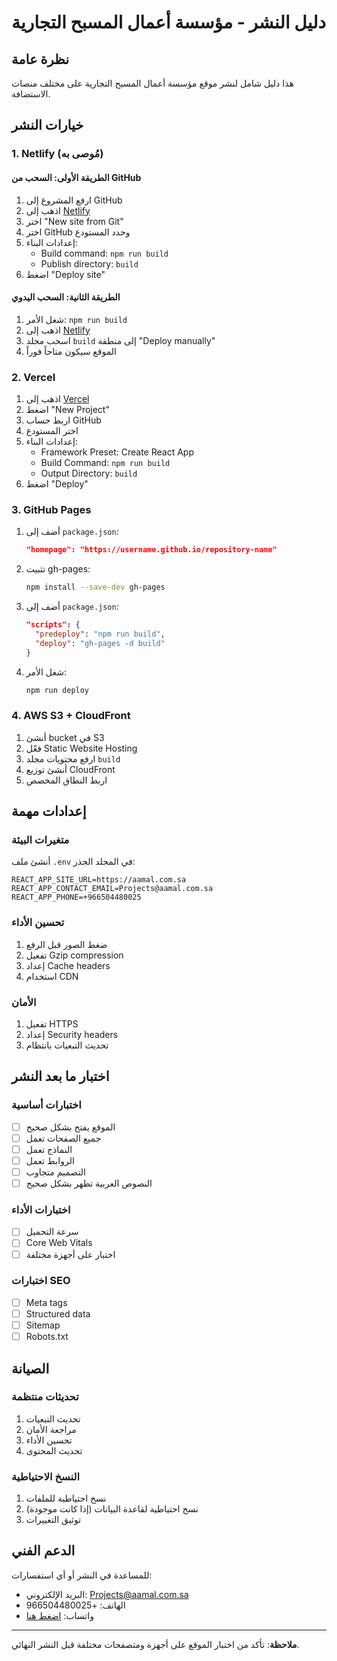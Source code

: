 # دليل النشر - مؤسسة أعمال المسبح التجارية

## نظرة عامة
هذا دليل شامل لنشر موقع مؤسسة أعمال المسبح التجارية على مختلف منصات الاستضافة.

## خيارات النشر

### 1. Netlify (مُوصى به)

#### الطريقة الأولى: السحب من GitHub
1. ارفع المشروع إلى GitHub
2. اذهب إلى [Netlify](https://netlify.com)
3. اختر "New site from Git"
4. اختر GitHub وحدد المستودع
5. إعدادات البناء:
   - Build command: `npm run build`
   - Publish directory: `build`
6. اضغط "Deploy site"

#### الطريقة الثانية: السحب اليدوي
1. شغل الأمر: `npm run build`
2. اذهب إلى [Netlify](https://netlify.com)
3. اسحب مجلد `build` إلى منطقة "Deploy manually"
4. الموقع سيكون متاحاً فوراً

### 2. Vercel

1. اذهب إلى [Vercel](https://vercel.com)
2. اضغط "New Project"
3. اربط حساب GitHub
4. اختر المستودع
5. إعدادات البناء:
   - Framework Preset: Create React App
   - Build Command: `npm run build`
   - Output Directory: `build`
6. اضغط "Deploy"

### 3. GitHub Pages

1. أضف إلى `package.json`:
   ```json
   "homepage": "https://username.github.io/repository-name"
   ```

2. تثبيت gh-pages:
   ```bash
   npm install --save-dev gh-pages
   ```

3. أضف إلى `package.json`:
   ```json
   "scripts": {
     "predeploy": "npm run build",
     "deploy": "gh-pages -d build"
   }
   ```

4. شغل الأمر:
   ```bash
   npm run deploy
   ```

### 4. AWS S3 + CloudFront

1. أنشئ bucket في S3
2. فعّل Static Website Hosting
3. ارفع محتويات مجلد `build`
4. أنشئ توزيع CloudFront
5. اربط النطاق المخصص

## إعدادات مهمة

### متغيرات البيئة
أنشئ ملف `.env` في المجلد الجذر:
```
REACT_APP_SITE_URL=https://aamal.com.sa
REACT_APP_CONTACT_EMAIL=Projects@aamal.com.sa
REACT_APP_PHONE=+966504480025
```

### تحسين الأداء
1. ضغط الصور قبل الرفع
2. تفعيل Gzip compression
3. إعداد Cache headers
4. استخدام CDN

### الأمان
1. تفعيل HTTPS
2. إعداد Security headers
3. تحديث التبعيات بانتظام

## اختبار ما بعد النشر

### اختبارات أساسية
- [ ] الموقع يفتح بشكل صحيح
- [ ] جميع الصفحات تعمل
- [ ] النماذج تعمل
- [ ] الروابط تعمل
- [ ] التصميم متجاوب
- [ ] النصوص العربية تظهر بشكل صحيح

### اختبارات الأداء
- [ ] سرعة التحميل
- [ ] Core Web Vitals
- [ ] اختبار على أجهزة مختلفة

### اختبارات SEO
- [ ] Meta tags
- [ ] Structured data
- [ ] Sitemap
- [ ] Robots.txt

## الصيانة

### تحديثات منتظمة
1. تحديث التبعيات
2. مراجعة الأمان
3. تحسين الأداء
4. تحديث المحتوى

### النسخ الاحتياطية
1. نسخ احتياطية للملفات
2. نسخ احتياطية لقاعدة البيانات (إذا كانت موجودة)
3. توثيق التغييرات

## الدعم الفني

للمساعدة في النشر أو أي استفسارات:
- البريد الإلكتروني: Projects@aamal.com.sa
- الهاتف: +966504480025
- واتساب: [اضغط هنا](https://wa.me/966504480025)

---

**ملاحظة**: تأكد من اختبار الموقع على أجهزة ومتصفحات مختلفة قبل النشر النهائي.

